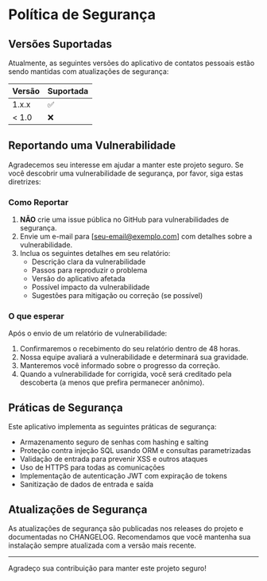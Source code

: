 # Política de Segurança

## Versões Suportadas

Atualmente, as seguintes versões do aplicativo de contatos pessoais estão sendo mantidas com atualizações de segurança:

| Versão | Suportada          |
| ------ | ------------------ |
| 1.x.x  | :white_check_mark: |
| < 1.0  | :x:                |

## Reportando uma Vulnerabilidade

Agradecemos seu interesse em ajudar a manter este projeto seguro. Se você descobrir uma vulnerabilidade de segurança, por favor, siga estas diretrizes:

### Como Reportar

1. **NÃO** crie uma issue pública no GitHub para vulnerabilidades de segurança.
2. Envie um e-mail para [seu-email@exemplo.com] com detalhes sobre a vulnerabilidade.
3. Inclua os seguintes detalhes em seu relatório:
   - Descrição clara da vulnerabilidade
   - Passos para reproduzir o problema
   - Versão do aplicativo afetada
   - Possível impacto da vulnerabilidade
   - Sugestões para mitigação ou correção (se possível)

### O que esperar

Após o envio de um relatório de vulnerabilidade:

1. Confirmaremos o recebimento do seu relatório dentro de 48 horas.
2. Nossa equipe avaliará a vulnerabilidade e determinará sua gravidade.
3. Manteremos você informado sobre o progresso da correção.
4. Quando a vulnerabilidade for corrigida, você será creditado pela descoberta (a menos que prefira permanecer anônimo).

## Práticas de Segurança

Este aplicativo implementa as seguintes práticas de segurança:

- Armazenamento seguro de senhas com hashing e salting
- Proteção contra injeção SQL usando ORM e consultas parametrizadas
- Validação de entrada para prevenir XSS e outros ataques
- Uso de HTTPS para todas as comunicações
- Implementação de autenticação JWT com expiração de tokens
- Sanitização de dados de entrada e saída

## Atualizações de Segurança

As atualizações de segurança são publicadas nos releases do projeto e documentadas no CHANGELOG. Recomendamos que você mantenha sua instalação sempre atualizada com a versão mais recente.

---

Agradeço sua contribuição para manter este projeto seguro!
